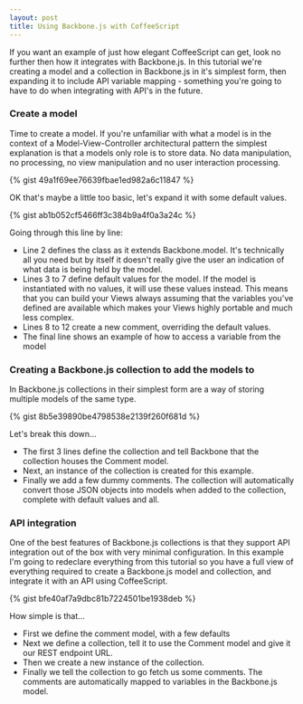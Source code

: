 ```yaml
---
layout: post
title: Using Backbone.js with CoffeeScript
---
```


If you want an example of just how elegant CoffeeScript can get, look no further then how it integrates with Backbone.js. In this tutorial we're creating a model and a collection in Backbone.js in it's simplest form, then expanding it to include API variable mapping - something you're going to have to do when integrating with API's in the future.

### Create a model
Time to create a model. If you're unfamiliar with what a model is in the context of a Model-View-Controller architectural pattern the simplest explanation is that a models only role is to store data. No data manipulation, no processing, no view manipulation and no user interaction processing.

{% gist 49a1f69ee76639fbae1ed982a6c11847 %}

OK that's maybe a little too basic, let's expand it with some default values.

{% gist ab1b052cf5466ff3c384b9a4f0a3a24c %}

Going through this line by line:

-   Line 2 defines the class as it extends Backbone.model. It's technically all you need but by itself it doesn't really give the user an indication of what data is being held by the model.
-   Lines 3 to 7 define default values for the model. If the model is instantiated with no values, it will use these values instead. This means that you can build your Views always assuming that the variables you've defined are available which makes your Views highly portable and much less complex.
-   Lines 8 to 12 create a new comment, overriding the default values.
-   The final line shows an example of how to access a variable from the model

### Creating a Backbone.js collection to add the models to
In Backbone.js collections in their simplest form are a way of storing multiple models of the same type.

{% gist 8b5e39890be4798538e2139f260f681d %}

Let's break this down...

-   The first 3 lines define the collection and tell Backbone that the collection houses the Comment model.
-   Next, an instance of the collection is created for this example.
-   Finally we add a few dummy comments. The collection will automatically convert those JSON objects into models when added to the collection, complete with default values and all.

### API integration
One of the best features of Backbone.js collections is that they support API integration out of the box with very minimal configuration. In this example I'm going to redeclare everything from this tutorial so you have a full view of everything required to create a Backbone.js model and collection, and integrate it with an API using CoffeeScript.

{% gist bfe40af7a9dbc81b7224501be1938deb %}

How simple is that...

-   First we define the comment model, with a few defaults
-   Next we define a collection, tell it to use the Comment model and give it our REST endpoint URL.
-   Then we create a new instance of the collection.
-   Finally we tell the collection to go fetch us some comments. The comments are automatically mapped to variables in the Backbone.js model.
